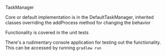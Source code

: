 TaskManager 

Core or default implementation is in the DefaultTaskManager, inherited classes overriding the addProcess method for changing the behavior

Functionality is covered in the unit tests

There's a rudimentary console application for testing out the functionality. This can be accessed by running `gradlew run`